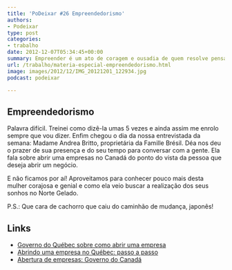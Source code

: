 ```yaml
---
title: 'PoDeixar #26 Empreendedorismo'
authors:
- Podeixar
type: post
categories:
- trabalho
date: 2012-12-07T05:34:45+00:00
summary: Empreender é um ato de coragem e ousadia de quem resolve pensar fora da caixinha. Conheça a história de quem segue o caminho do empreendedorismo no Canadá.
url: /trabalho/materia-especial-empreendedorismo.html
image: images/2012/12/IMG_20121201_122934.jpg
podcast: podeixar

---
```

## Empreendedorismo

Palavra difícil. Treinei como dizê-la umas 5 vezes e ainda assim me enrolo sempre que vou dizer. Enfim chegou o dia da nossa entrevistada da semana: Madame Andrea Britto, proprietária da Famille Brésil. Déa nos deu o prazer de sua presença e do seu tempo para conversar com a gente. Ela fala sobre abrir uma empresas no Canadá do ponto do vista da pessoa que deseja abrir um negócio.

E não ficamos por aí! Aproveitamos para conhecer pouco mais desta mulher corajosa e genial e como ela veio buscar a realização dos seus sonhos no Norte Gelado.



P.S.: Que cara de cachorro que caiu do caminhão de mudança, japonês!

## Links

  * [Governo do Québec sobre como abrir uma empresa][1]
  * [Abrindo uma empresa no Québec: passo a passo][2]
  * [Abertura de empresas: Governo do Canadá][3]

 [1]: https://www2.gouv.qc.ca/entreprises/portail/quebec/trousse?lang=fr&g=trousse
 [2]: http://www.registreentreprises.gouv.qc.ca/en/demarrer/
 [3]: http://www.cra-arc.gc.ca/bro/